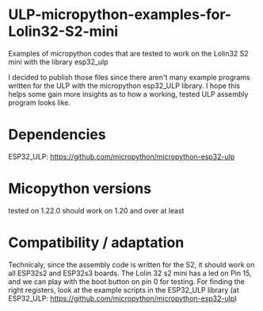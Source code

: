 # ULP-micropython-examples-for-Lolin32-S2-mini
Examples of  micropython codes that are tested to work on the Lolin32 S2 mini with the library esp32_ulp

I decided to publish those files since there aren't many example programs written for the ULP with the micropython esp32_ULP library. I hope this helps some gain more insights as to how a working, tested ULP assembly program looks like.

# Dependencies
ESP32_ULP: https://github.com/micropython/micropython-esp32-ulp 
# Micopython versions
tested on 1.22.0
should work on 1.20 and over at least
# Compatibility / adaptation
Technicaly, since the assembly code is written for the S2, it should work on all ESP32s2 and ESP32s3 boards. The Lolin 32 s2 mini has a led on Pin 15, and we can play with the boot button on pin 0 for testing. For finding the right registers, look at the example scripts in the ESP32_ULP library (at ESP32_ULP: https://github.com/micropython/micropython-esp32-ulp)
